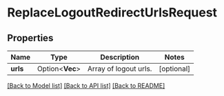 # ReplaceLogoutRedirectUrlsRequest

## Properties

Name | Type | Description | Notes
------------ | ------------- | ------------- | -------------
**urls** | Option<**Vec<String>**> | Array of logout urls. | [optional]

[[Back to Model list]](../README.md#documentation-for-models) [[Back to API list]](../README.md#documentation-for-api-endpoints) [[Back to README]](../README.md)


